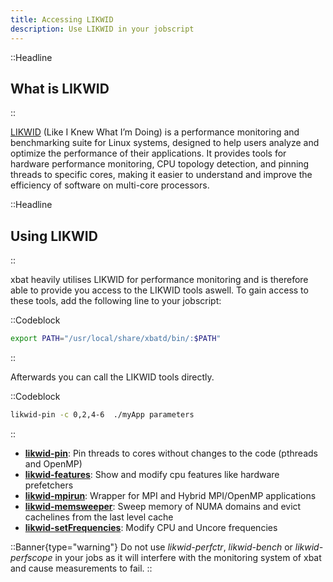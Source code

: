 ```yaml
---
title: Accessing LIKWID
description: Use LIKWID in your jobscript
---
```


::Headline

## What is LIKWID

::

[LIKWID](https://github.com/RRZE-HPC/likwid) (Like I Knew What I’m Doing) is a performance monitoring and benchmarking suite for Linux systems, designed to help users analyze and optimize the performance of their applications. It provides tools for hardware performance monitoring, CPU topology detection, and pinning threads to specific cores, making it easier to understand and improve the efficiency of software on multi-core processors.

::Headline

## Using LIKWID

::

xbat heavily utilises LIKWID for performance monitoring and is therefore able to provide you access to the LIKWID tools aswell. To gain access to these tools, add the following line to your jobscript:

::Codeblock

```bash
export PATH="/usr/local/share/xbatd/bin/:$PATH"
```
::

Afterwards you can call the LIKWID tools directly.

::Codeblock

```bash
likwid-pin -c 0,2,4-6  ./myApp parameters
```

::

-   **[likwid-pin](https://github.com/RRZE-HPC/likwid/wiki/Likwid-Pin)**: Pin threads to cores without changes to the code (pthreads and OpenMP)
-   **[likwid-features](https://github.com/RRZE-HPC/likwid/wiki/likwid-features)**: Show and modify cpu features like hardware prefetchers
-   **[likwid-mpirun](https://github.com/RRZE-HPC/likwid/wiki/Likwid-Mpirun)**: Wrapper for MPI and Hybrid MPI/OpenMP applications
-   **[likwid-memsweeper](https://github.com/RRZE-HPC/likwid/wiki/Likwid-Memsweeper)**: Sweep memory of NUMA domains and evict cachelines from the last level cache
-   **[likwid-setFrequencies](https://github.com/RRZE-HPC/likwid/wiki/likwid-setFrequencies)**: Modify CPU and Uncore frequencies

::Banner{type="warning"}
Do not use _likwid-perfctr_, _likwid-bench_ or _likwid-perfscope_ in your jobs as it will interfere with the monitoring system of xbat and cause measurements to fail.
::
